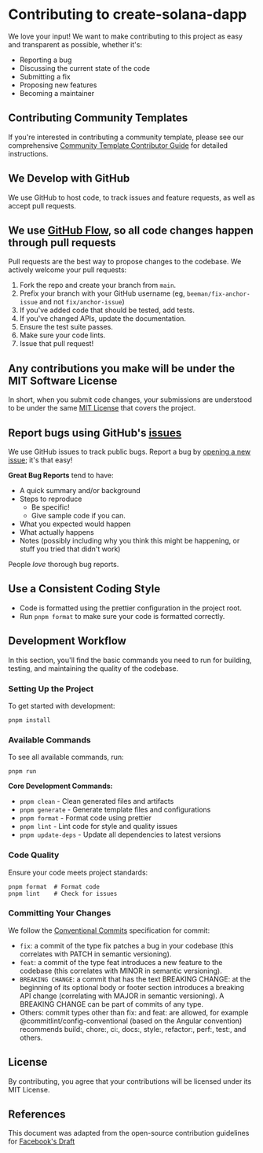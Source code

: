 # Contributing to create-solana-dapp

We love your input! We want to make contributing to this project as easy and transparent as possible, whether it's:

- Reporting a bug
- Discussing the current state of the code
- Submitting a fix
- Proposing new features
- Becoming a maintainer

## Contributing Community Templates

If you're interested in contributing a community template, please see our comprehensive [Community Template Contributor Guide](./COMMUNITY_TEMPLATE_GUIDE.md) for detailed instructions.

## We Develop with GitHub

We use GitHub to host code, to track issues and feature requests, as well as accept pull requests.

## We use [GitHub Flow](https://guides.github.com/introduction/flow/index.html), so all code changes happen through pull requests

Pull requests are the best way to propose changes to the codebase. We actively welcome your pull requests:

1. Fork the repo and create your branch from `main`.
2. Prefix your branch with your GitHub username (eg, `beeman/fix-anchor-issue` and not `fix/anchor-issue`)
3. If you've added code that should be tested, add tests.
4. If you've changed APIs, update the documentation.
5. Ensure the test suite passes.
6. Make sure your code lints.
7. Issue that pull request!

## Any contributions you make will be under the MIT Software License

In short, when you submit code changes, your submissions are understood to be under the same
[MIT License](https://choosealicense.com/licenses/mit/) that covers the project.

## Report bugs using GitHub's [issues](https://github.com/solana-foundation/templates/issues)

We use GitHub issues to track public bugs. Report a bug by
[opening a new issue](https://github.com/solana-foundation/templates/issues/new); it's that easy!

**Great Bug Reports** tend to have:

- A quick summary and/or background
- Steps to reproduce
  - Be specific!
  - Give sample code if you can.
- What you expected would happen
- What actually happens
- Notes (possibly including why you think this might be happening, or stuff you tried that didn't work)

People _love_ thorough bug reports.

## Use a Consistent Coding Style

- Code is formatted using the prettier configuration in the project root.
- Run `pnpm format` to make sure your code is formatted correctly.

## Development Workflow

In this section, you'll find the basic commands you need to run for building, testing, and maintaining the quality of the codebase.

### Setting Up the Project

To get started with development:

```shell
pnpm install
```

### Available Commands

To see all available commands, run:

```shell
pnpm run
```

**Core Development Commands:**

- `pnpm clean` - Clean generated files and artifacts
- `pnpm generate` - Generate template files and configurations
- `pnpm format` - Format code using prettier
- `pnpm lint` - Lint code for style and quality issues
- `pnpm update-deps` - Update all dependencies to latest versions

### Code Quality

Ensure your code meets project standards:

```shell
pnpm format  # Format code
pnpm lint    # Check for issues
```

### Committing Your Changes

We follow the [Conventional Commits](https://www.conventionalcommits.org/en/v1.0.0/) specification for commit:

- `fix`: a commit of the type fix patches a bug in your codebase (this correlates with PATCH in semantic versioning).
- `feat`: a commit of the type feat introduces a new feature to the codebase (this correlates with MINOR in semantic
  versioning).
- `BREAKING CHANGE`: a commit that has the text BREAKING CHANGE: at the beginning of its optional body or footer section
  introduces a breaking API change (correlating with MAJOR in semantic versioning). A BREAKING CHANGE can be part of
  commits of any type.
- Others: commit types other than fix: and feat: are allowed, for example @commitlint/config-conventional (based on the
  Angular convention) recommends build:, chore:, ci:, docs:, style:, refactor:, perf:, test:, and others.

## License

By contributing, you agree that your contributions will be licensed under its MIT License.

## References

This document was adapted from the open-source contribution guidelines for
[Facebook's Draft](https://github.com/facebook/draft-js/blob/master/CONTRIBUTING.md)
